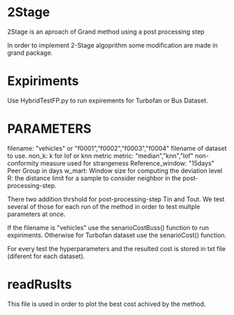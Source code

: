 # 2Stage 

2Stage is an aproach of Grand method using a post processing step

In order to implement 2-Stage algoprithm some modification are made in grand package.

# Expiriments
Use HybridTestFP.py to run expirements for Turbofan or Bus Dataset.

# PARAMETERS 
filename: "vehicles" or "f0001","f0002","f0003","f0004"  filename of dataset to use.
non_k: k for lof or knn metric
metric: "median","knn","lof"  non-conformity measure used for strangeness
Reference_window: "15days" Peer Group in days
w_mart:  Window size for computing the deviation level
R: the distance limit for a sample to consider neighbor in the post-processing-step.

There two addition thrshold for post-processing-step Tin and Tout. We test several of those for each run of the method in order to test multple parameters at once.


If the filename is "vehicles" use the senarioCostBuss() function to run expiriments.
Otherwise for Turbofan dataset use the senarioCost() function.

For every test the hyperparameters and the resulted cost is stored in txt file (diferent for each dataset). 


# readRuslts

This file is used in order to plot the best cost achived by the method.
